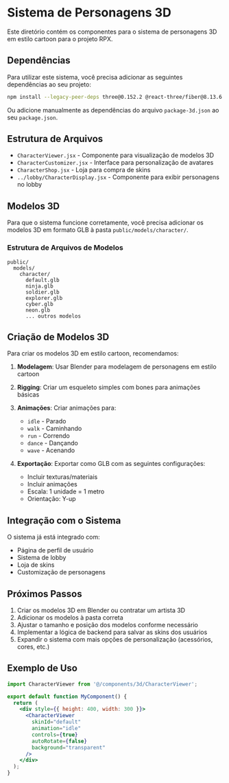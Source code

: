 # Sistema de Personagens 3D

Este diretório contém os componentes para o sistema de personagens 3D em estilo cartoon para o projeto RPX.

## Dependências

Para utilizar este sistema, você precisa adicionar as seguintes dependências ao seu projeto:

```bash
npm install --legacy-peer-deps three@0.152.2 @react-three/fiber@8.13.6 @react-three/drei@9.80.1 react-hot-toast
```

Ou adicione manualmente as dependências do arquivo `package-3d.json` ao seu `package.json`.

## Estrutura de Arquivos

- `CharacterViewer.jsx` - Componente para visualização de modelos 3D
- `CharacterCustomizer.jsx` - Interface para personalização de avatares
- `CharacterShop.jsx` - Loja para compra de skins
- `../lobby/CharacterDisplay.jsx` - Componente para exibir personagens no lobby

## Modelos 3D

Para que o sistema funcione corretamente, você precisa adicionar os modelos 3D em formato GLB à pasta `public/models/character/`.

### Estrutura de Arquivos de Modelos

```
public/
  models/
    character/
      default.glb
      ninja.glb
      soldier.glb
      explorer.glb
      cyber.glb
      neon.glb
      ... outros modelos
```

## Criação de Modelos 3D

Para criar os modelos 3D em estilo cartoon, recomendamos:

1. **Modelagem**: Usar Blender para modelagem de personagens em estilo cartoon
2. **Rigging**: Criar um esqueleto simples com bones para animações básicas
3. **Animações**: Criar animações para:
   - `idle` - Parado
   - `walk` - Caminhando
   - `run` - Correndo
   - `dance` - Dançando 
   - `wave` - Acenando

4. **Exportação**: Exportar como GLB com as seguintes configurações:
   - Incluir texturas/materiais
   - Incluir animações
   - Escala: 1 unidade = 1 metro
   - Orientação: Y-up

## Integração com o Sistema

O sistema já está integrado com:

- Página de perfil de usuário
- Sistema de lobby
- Loja de skins
- Customização de personagens

## Próximos Passos

1. Criar os modelos 3D em Blender ou contratar um artista 3D
2. Adicionar os modelos à pasta correta
3. Ajustar o tamanho e posição dos modelos conforme necessário
4. Implementar a lógica de backend para salvar as skins dos usuários
5. Expandir o sistema com mais opções de personalização (acessórios, cores, etc.)

## Exemplo de Uso

```jsx
import CharacterViewer from '@/components/3d/CharacterViewer';

export default function MyComponent() {
  return (
    <div style={{ height: 400, width: 300 }}>
      <CharacterViewer 
        skinId="default" 
        animation="idle"
        controls={true}
        autoRotate={false}
        background="transparent"
      />
    </div>
  );
}
``` 